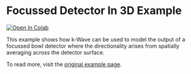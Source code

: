 # Focussed Detector In 3D Example

[![Open In Colab](https://colab.research.google.com/assets/colab-badge.svg)](https://colab.research.google.com/github/waltsims/k-wave-python/blob/master/examples/sd_focussed_detector_3D/sd_focussed_detector_3D.ipynb)

This example shows how k-Wave can be used to model the output of a focussed bowl detector where the directionality arises from spatially averaging across the detector surface.

To read more, visit the [original example page](http://www.k-wave.org/documentation/example_sd_focussed_detector_3D.php).
